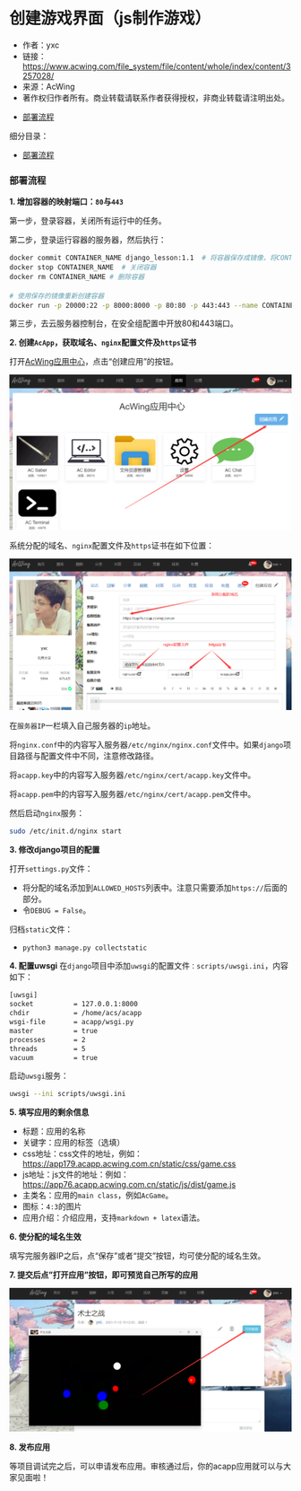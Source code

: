 # 创建游戏界面（js制作游戏）

- 作者：yxc
- 链接：https://www.acwing.com/file_system/file/content/whole/index/content/3257028/
- 来源：AcWing
- 著作权归作者所有。商业转载请联系作者获得授权，非商业转载请注明出处。

<!-- @import "[TOC]" {cmd="toc" depthFrom=3 depthTo=3 orderedList=false} -->

<!-- code_chunk_output -->

- [部署流程](#部署流程)

<!-- /code_chunk_output -->

细分目录：

<!-- @import "[TOC]" {cmd="toc" depthFrom=3 depthTo=4 orderedList=false} -->

<!-- code_chunk_output -->

- [部署流程](#部署流程)

<!-- /code_chunk_output -->

### 部署流程

**1. 增加容器的映射端口：`80`与`443`**

第一步，登录容器，关闭所有运行中的任务。

第二步，登录运行容器的服务器，然后执行：

```bash
docker commit CONTAINER_NAME django_lesson:1.1  # 将容器保存成镜像，将CONTAINER_NAME替换成容器名称
docker stop CONTAINER_NAME  # 关闭容器
docker rm CONTAINER_NAME # 删除容器

# 使用保存的镜像重新创建容器
docker run -p 20000:22 -p 8000:8000 -p 80:80 -p 443:443 --name CONTAINER_NAME -itd django_lesson:1.1
```

第三步，去云服务器控制台，在安全组配置中开放80和443端口。

**2. 创建`AcApp`，获取域名、`nginx`配置文件及`https`证书**

打开[AcWing应用中心](https://www.acwing.com/file_system/file/content/whole/index/content/whole/application/1/)，点击“创建应用”的按钮。

![](./images/2021111201.png)

系统分配的域名、`nginx`配置文件及`https`证书在如下位置：

![](./images/2021111202.png)

在`服务器IP`一栏填入自己服务器的`ip`地址。

将`nginx.conf`中的内容写入服务器`/etc/nginx/nginx.conf`文件中。如果`django`项目路径与配置文件中不同，注意修改路径。

将`acapp.key`中的内容写入服务器`/etc/nginx/cert/acapp.key`文件中。

将`acapp.pem`中的内容写入服务器`/etc/nginx/cert/acapp.pem`文件中。

然后启动`nginx`服务：

```bash
sudo /etc/init.d/nginx start
```

**3. 修改django项目的配置**

打开`settings.py`文件：
- 将分配的域名添加到`ALLOWED_HOSTS`列表中。注意只需要添加`https://`后面的部分。
- 令`DEBUG = False`。

归档`static`文件：
- `python3 manage.py collectstatic`

**4. 配置uwsgi**
在`django`项目中添加`uwsgi`的配置文件`：scripts/uwsgi.ini`，内容如下：

```
[uwsgi]
socket          = 127.0.0.1:8000
chdir           = /home/acs/acapp
wsgi-file       = acapp/wsgi.py
master          = true
processes       = 2
threads         = 5
vacuum          = true
```

启动`uwsgi`服务：

```bash
uwsgi --ini scripts/uwsgi.ini
```

**5. 填写应用的剩余信息**

- 标题：应用的名称
- 关键字：应用的标签（选填）
- css地址：css文件的地址，例如：https://app179.acapp.acwing.com.cn/static/css/game.css
- js地址：js文件的地址：例如：https://app76.acapp.acwing.com.cn/static/js/dist/game.js
- 主类名：应用的`main class`，例如`AcGame`。
- 图标：`4:3`的图片
- 应用介绍：介绍应用，支持`markdown + latex`语法。

**6. 使分配的域名生效**

填写完服务器IP之后，点“保存”或者“提交”按钮，均可使分配的域名生效。

**7. 提交后点”打开应用”按钮，即可预览自己所写的应用**

![](./images/2021111203.png)

**8. 发布应用**

等项目调试完之后，可以申请发布应用。审核通过后，你的acapp应用就可以与大家见面啦！
